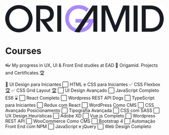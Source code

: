 <picture>
  <source media="(prefers-color-scheme: dark)" srcset="https://github.com/rema77/origamid-courses/blob/master/origamid-logo-dark.png">
  <img alt="Shows an illustrated sun in light color mode and a moon with stars in dark color mode." src="https://github.com/rema77/origamid-courses/blob/master/origamid-logo-light.png">
</picture>

# Courses
👓 My progress in UX, UI &amp; Front End studies at EAD 🐺 Origamid. Projects and Certificates.🏆 
 
:white_square_button: UI Design para Iniciantes
:white_large_square: HTML e CSS para Iniciantes
:white_check_mark: CSS Flexbox [🏆](https://origamid.com/certificate/2aabcf77 "🏆")
:white_check_mark: CSS Grid Layout [🏆](https://origamid.com/certificate/7376c548 "🏆")
:white_large_square: UI Design Avançado
:white_large_square: JavaScript Completo ES6 :hourglass:
:white_large_square: React Completo
:white_large_square: Wordpress REST API Dogs
:white_large_square: TypeScript para Iniciantes
:white_large_square: Redux com React
:white_large_square: WordPress Como CMS
:white_large_square: CSS Avançado Posicionamento
:white_large_square: Tipografia Avançada
:white_large_square: CSS com SASS
:white_large_square: UX Design Heurísticas
:white_large_square: Adobe XD
:white_large_square: Vue.js Completo
:white_large_square: Wordpress REST API
:white_large_square: WooCommerce Como CMS
:white_large_square: Bootstrap 4
:white_large_square: Automação Front End com NPM
:white_large_square: JavaScript e jQuery
:white_large_square: Web Design Completo
